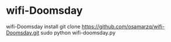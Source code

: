 # wifi-Doomsday
wifi-Doomsday
install 
git clone https://github.com/osamarzq/wifi-Doomsday.git
sudo python wifi-doomsday.py
